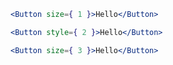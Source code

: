 ```jsx 
<Button size={ 1 }>Hello</Button>
```

```jsx 
<Button style={ 2 }>Hello</Button>
```

```jsx
<Button size={ 3 }>Hello</Button>
```
